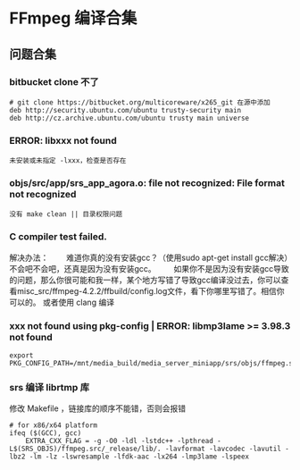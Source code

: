 # FFmpeg 编译合集

## 问题合集

### bitbucket clone 不了
```Shell
# git clone https://bitbucket.org/multicoreware/x265_git 在源中添加
deb http://security.ubuntu.com/ubuntu trusty-security main
deb http://cz.archive.ubuntu.com/ubuntu trusty main universe
```

### ERROR: libxxx not found

```Shell
未安装或未指定 -lxxx，检查是否存在
```

### objs/src/app/srs_app_agora.o: file not recognized: File format not recognized

```Shell
没有 make clean || 目录权限问题
```

### C compiler test failed.

解决办法：
  难道你真的没有安装gcc？（使用sudo apt-get install gcc解决）不会吧不会吧，还真是因为没有安装gcc。
  如果你不是因为没有安装gcc导致的问题，那么你很可能和我一样，某个地方写错了导致gcc编译没过去，你可以查看misc_src/ffmpeg-4.2.2/ffbuild/config.log文件，看下你哪里写错了。相信你可以的。
  或者使用 clang 编译

### xxx not found using pkg-config | ERROR: libmp3lame >= 3.98.3 not found

```Shell
export PKG_CONFIG_PATH=/mnt/media_build/media_server_miniapp/srs/objs/ffmpeg.src/_release/lib/pkgconfig
```

### srs 编译 librtmp 库
修改 Makefile ，链接库的顺序不能错，否则会报错
```Shell
# for x86/x64 platform
ifeq ($(GCC), gcc)
    EXTRA_CXX_FLAG = -g -O0 -ldl -lstdc++ -lpthread -L$(SRS_OBJS)/ffmpeg.src/_release/lib/. -lavformat -lavcodec -lavutil -lbz2 -lm -lz -lswresample -lfdk-aac -lx264 -lmp3lame -lspeex
```
